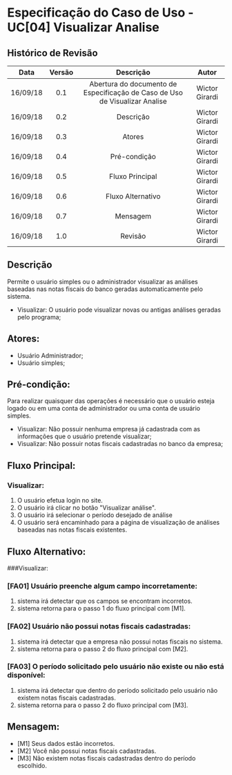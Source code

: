 # Especificação do Caso de Uso - UC[04] Visualizar Analise

## Histórico de Revisão
| Data | Versão | Descrição | Autor |
|:----:|:------:|:---------:|:-----:|
| 16/09/18 | 0.1 | Abertura do documento de Especificação de Caso de Uso de Visualizar Analise | Wictor Girardi |
| 16/09/18 | 0.2 | Descrição | Wictor Girardi |
| 16/09/18 | 0.3 | Atores | Wictor Girardi |
| 16/09/18 | 0.4 | Pré-condição | Wictor Girardi |
| 16/09/18 | 0.5 | Fluxo Principal | Wictor Girardi |
| 16/09/18 | 0.6 | Fluxo Alternativo | Wictor Girardi |
| 16/09/18 | 0.7 | Mensagem | Wictor Girardi |
| 16/09/18 | 1.0 | Revisão | Wictor Girardi |


## Descrição
Permite o usuário simples ou o administrador visualizar as análises baseadas nas notas fiscais do banco geradas automaticamente pelo sistema.
* Visualizar: O usuário pode visualizar novas ou antigas análises geradas pelo programa;

## Atores:
* Usuário Administrador;
* Usuário simples;

## Pré-condição:
Para realizar quaisquer das operações é necessário que o usuário esteja logado ou em uma conta de administrador ou uma conta de usuário simples.
* Visualizar:
Não possuir nenhuma empresa já cadastrada com as informações que o usuário pretende visualizar;
* Visualizar:
Não possuir notas fiscais cadastradas no banco da empresa;


## Fluxo Principal:

### Visualizar:
 1. O usuário efetua login no site.
 2. O usuário irá clicar no botão "Visualizar análise".
 3. O usuário irá selecionar o período desejado de análise
 4. O usuário será encaminhado para a página de visualização de análises baseadas nas notas fiscais existentes.

## Fluxo Alternativo:

###Visualizar:

### [FA01] Usuário preenche algum campo incorretamente:
 1. sistema irá detectar que os campos se encontram incorretos.
 2. sistema retorna para o passo 1 do fluxo principal com [M1].

### [FA02] Usuário não possui notas fiscais cadastradas:
 1. sistema irá detectar que a empresa não possui notas fiscais no sistema.
 2. sistema retorna para o passo 2 do fluxo principal com [M2].

### [FA03] O período solicitado pelo usuário não existe ou não está disponível:
 1. sistema irá detectar que dentro do período solicitado pelo usuário não existem notas fiscais cadastradas.
 2. sistema retorna para o passo 2 do fluxo principal com [M3].

## Mensagem:
* [M1] Seus dados estão incorretos.
* [M2] Você não possui notas fiscais cadastradas.
* [M3] Não existem notas fiscais cadastradas dentro do período escolhido.
